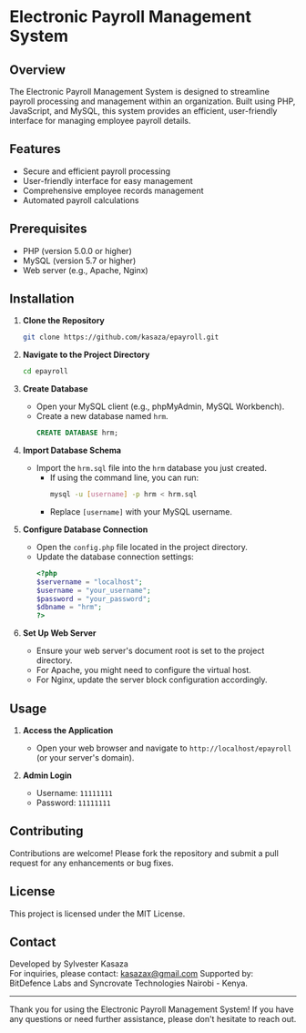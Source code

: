 # Electronic Payroll Management System

## Overview

The Electronic Payroll Management System is designed to streamline payroll processing and management within an organization. Built using PHP, JavaScript, and MySQL, this system provides an efficient, user-friendly interface for managing employee payroll details.

## Features

- Secure and efficient payroll processing
- User-friendly interface for easy management
- Comprehensive employee records management
- Automated payroll calculations

## Prerequisites

- PHP (version 5.0.0 or higher)
- MySQL (version 5.7 or higher)
- Web server (e.g., Apache, Nginx)

## Installation

1. **Clone the Repository**
   ```sh
   git clone https://github.com/kasaza/epayroll.git
   ```
   
2. **Navigate to the Project Directory**
   ```sh
   cd epayroll
   ```

3. **Create Database**
   - Open your MySQL client (e.g., phpMyAdmin, MySQL Workbench).
   - Create a new database named `hrm`.
     ```sql
     CREATE DATABASE hrm;
     ```

4. **Import Database Schema**
   - Import the `hrm.sql` file into the `hrm` database you just created.
     - If using the command line, you can run:
       ```sh
       mysql -u [username] -p hrm < hrm.sql
       ```
     - Replace `[username]` with your MySQL username.

5. **Configure Database Connection**
   - Open the `config.php` file located in the project directory.
   - Update the database connection settings:
     ```php
     <?php
     $servername = "localhost";
     $username = "your_username";
     $password = "your_password";
     $dbname = "hrm";
     ?>
     ```

6. **Set Up Web Server**
   - Ensure your web server's document root is set to the project directory.
   - For Apache, you might need to configure the virtual host.
   - For Nginx, update the server block configuration accordingly.

## Usage

1. **Access the Application**
   - Open your web browser and navigate to `http://localhost/epayroll` (or your server's domain).

2. **Admin Login**
   - Username: `11111111`
   - Password: `11111111`

## Contributing

Contributions are welcome! Please fork the repository and submit a pull request for any enhancements or bug fixes.

## License

This project is licensed under the MIT License.

## Contact

Developed by Sylvester Kasaza  
For inquiries, please contact: kasazax@gmail.com
Supported by: BitDefence Labs and Syncrovate Technologies
Nairobi - Kenya.

---

Thank you for using the Electronic Payroll Management System! If you have any questions or need further assistance, please don't hesitate to reach out.
